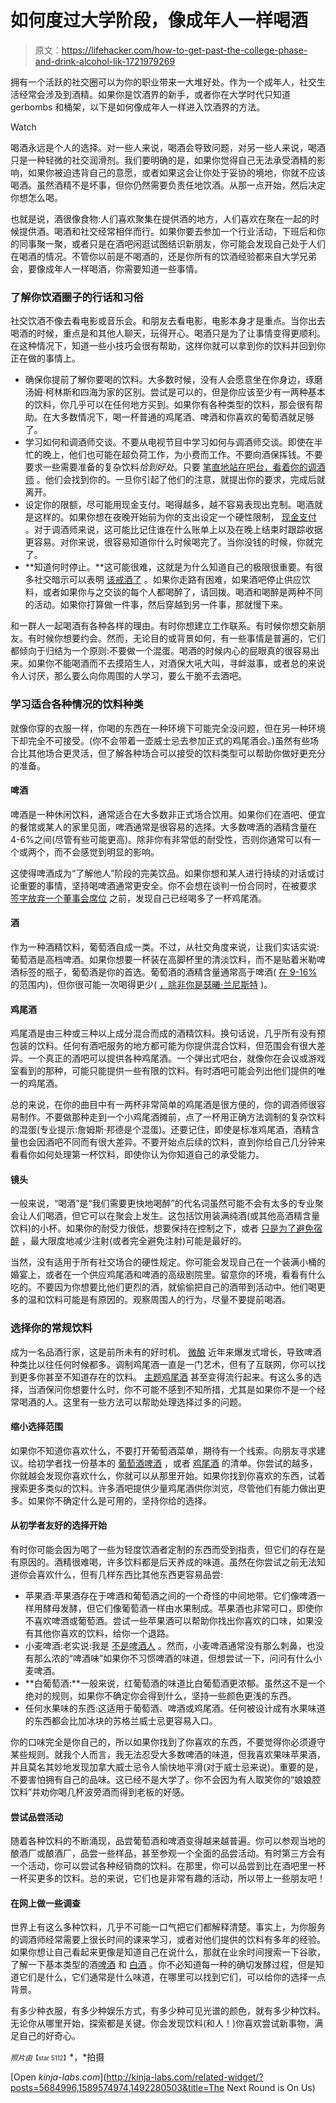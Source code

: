 # 如何度过大学阶段，像成年人一样喝酒

> 原文：<https://lifehacker.com/how-to-get-past-the-college-phase-and-drink-alcohol-lik-1721979269>

拥有一个活跃的社交圈可以为你的职业带来一大堆好处。作为一个成年人，社交生活经常会涉及到酒精。如果你是饮酒界的新手，或者你在大学时代只知道 gerbombs 和桶架，以下是如何像成年人一样进入饮酒界的方法。

Watch

喝酒永远是个人的选择。对一些人来说，喝酒会导致问题，对另一些人来说，喝酒只是一种轻微的社交润滑剂。我们要明确的是，如果你觉得自己无法承受酒精的影响，如果你被迫违背自己的意愿，或者如果这会让你处于妥协的境地，你就不应该喝酒。虽然酒精不是坏事，但你仍然需要负责任地饮酒。从那一点开始，然后决定你想怎么喝。

也就是说，酒很像食物:人们喜欢聚集在提供酒的地方，人们喜欢在聚在一起的时候提供酒。喝酒和社交经常相伴而行。如果你要去参加一个行业活动，下班后和你的同事聚一聚，或者只是在酒吧闲逛试图结识新朋友，你可能会发现自己处于人们在喝酒的情况。不管你以前是不喝酒的，还是你所有的饮酒经验都来自大学兄弟会，要像成年人一样喝酒，你需要知道一些事情。

### **了解你饮酒圈子的行话和习俗**

社交饮酒不像去看电影或音乐会。和朋友去看电影，电影本身才是重点。当你出去喝酒的时候，重点是和其他人聊天，玩得开心。喝酒只是为了让事情变得更顺利。在这种情况下，知道一些小技巧会很有帮助，这样你就可以拿到你的饮料并回到你正在做的事情上。

*   确保你提前了解你要喝的饮料。大多数时候，没有人会愿意坐在你身边，琢磨汤姆·柯林斯和四海为家的区别。尝试是可以的，但是你应该至少有一两种基本的饮料，你几乎可以在任何地方买到。如果你有各种类型的饮料，那会很有帮助。在大多数情况下，喝一杯普通的鸡尾酒、啤酒和你喜欢的葡萄酒就足够了。
*   学习如何和调酒师交谈。不要从电视节目中学习如何与调酒师交谈。即使在半忙的晚上，他们也可能在超负荷工作，为小费而工作。不要向酒保挥钱。不要要求一些需要准备的复杂饮料*恰到好处*。只要 [笔直地站在吧台，看着你的调酒师](https://lifehacker.com/the-most-effective-way-to-get-a-bartenders-attention-i-1463785984) 。他们会找到你的。一旦你引起了他们的注意，就提出你的要求，完成后就离开。
*   设定你的限额，尽可能用现金支付。喝得越多，越不容易表现出克制。喝酒就是这样的。如果你想在夜晚开始前为你的支出设定一个硬性限制， [现金支付](http://lifehacker.com/stick-to-cash-to-avoid-overindulging-at-the-bar-1618000981#_ga=1.155615102.431406394.1415821409) 。对于调酒师来说，这可能比记住谁在什么账单上以及在晚上结束时跟踪收据更容易。对你来说，很容易知道你什么时候喝完了。当你没钱的时候，你就完了。
*   **知道何时停止。**这可能很难，这就是为什么知道自己的极限很重要。有很多社交暗示可以表明 [该戒酒了](http://abovethelaw.com/2012/02/how-alcohol-can-help-you-network/2/) 。如果你走路有困难，如果酒吧停止供应饮料，或者如果你与之交谈的每个人都喝醉了，请回拨。喝酒和喝醉是两种不同的活动。如果你打算做一件事，然后穿越到另一件事，那就慢下来。

和一群人一起喝酒有各种各样的理由。有时你想建立工作联系。有时候你想交新朋友。有时候你想要约会。然而，无论目的或背景如何，有一些事情是普遍的，它们都倾向于归结为一个原则:不要做一个混蛋。喝酒的时候内心的屁眼真的很容易出来。如果你不能喝酒而不去摸陌生人，对酒保大吼大叫，寻衅滋事，或者总的来说令人讨厌，那么要么向你周围的人学习，要么干脆不去酒吧。

### **学习适合各种情况的饮料种类**

就像你穿的衣服一样，你喝的东西在一种环境下可能完全没问题，但在另一种环境下却完全不可接受。(你不会带着一壶威士忌去参加正式的鸡尾酒会。)虽然有些场合比其他场合更灵活，但了解各种场合可以接受的饮料类型可以帮助你做好更充分的准备。

#### **啤酒**

啤酒是一种休闲饮料，通常适合在大多数非正式场合饮用。如果你们在酒吧、便宜的餐馆或某人的家里见面，啤酒通常是很容易的选择。大多数啤酒的酒精含量在 4-6%之间(尽管有些可能更高)。除非你有非常低的耐受性，否则你通常可以有一个或两个，而不会感觉到明显的影响。

这使得啤酒成为“了解他人”阶段的完美饮品。如果你想和某人进行持续的对话或讨论重要的事情，坚持喝啤酒通常更安全。你不会想在谈判一份合同时，在被要求 [签字放弃一个董事会席位](http://boingboing.net/2014/04/27/sv.html) 之前，发现自己已经喝多了一杯鸡尾酒。

#### **酒**

作为一种酒精饮料，葡萄酒自成一类。不过，从社交角度来说，让我们实话实说:葡萄酒是高档啤酒。如果你想要一杯装在高脚杯里的清淡饮料，而不是贴着米勒啤酒标签的瓶子，葡萄酒是你的首选。葡萄酒的酒精含量通常高于啤酒( [在 9-16%](https://en.wikipedia.org/wiki/Alcohol_by_volume#Wine) 的范围内)，但你很可能一次喝得更少( [，除非你是瑟曦·兰尼斯特](http://media.tumblr.com/tumblr_mam0lcufmY1qimc6j.gif) )。

#### **鸡尾酒**

鸡尾酒是由三种或三种以上成分混合而成的酒精饮料。换句话说，几乎所有没有预包装的饮料。任何有酒吧服务的地方都可能为你提供混合饮料，但范围会有很大差异。一个真正的酒吧可以提供各种鸡尾酒。一个弹出式吧台，就像你在会议或游戏室看到的那种，可能只能提供一些有限的饮料。有时酒吧可能会列出他们提供的唯一的鸡尾酒。

总的来说，在你的曲目中有一两杯非常简单的鸡尾酒是很方便的，你的调酒师很容易制作。不要做那种走到一个小鸡尾酒摊前，点了一杯用正确方法调制的复杂饮料的混蛋(专业提示:詹姆斯·邦德是个混蛋)。还要记住，即使是标准鸡尾酒，酒精含量也会因酒吧不同而有很大差异。不要开始点后续的饮料，直到你给自己几分钟来看看你如何处理第一杯饮料，即使你认为你知道自己的承受能力。

#### **镜头**

一般来说，“喝酒”是“我们需要更快地喝醉”的代名词虽然可能不会有太多的专业聚会让人们喝酒，但它可以在聚会上发生。这包括饮用装满纯酒(或其他高酒精含量饮料)的小杯。如果你的耐受力很低，想要保持在控制之下，或者 [只是为了避免宿醉](https://lifehacker.com/hangover-cures-myth-legend-and-fact-5521089) ，最大限度地减少注射(或者完全避免注射)可能是最好的。

当然，没有适用于所有社交场合的硬性规定。你可能会发现自己在一个装满小桶的婚宴上，或者在一个供应鸡尾酒和啤酒的高级剧院里。留意你的环境，看看有什么吃的。不要因为你想要比他们更烈的酒，就偷偷把自己的酒带到活动中。他们喝更多的温和饮料可能是有原因的。观察周围人的行为，尽量不要提前喝酒。

### **选择你的常规饮料**

成为一名品酒行家，这是前所未有的好时机。 [微酿](https://en.wikipedia.org/wiki/Microbrewery) 近年来爆发式增长，导致啤酒种类比以往任何时候都多。调制鸡尾酒一直是一门艺术，但有了互联网，你可以找到更多你甚至不知道存在的饮料。 [主题鸡尾酒](http://mashable.com/2014/07/31/harry-potter-cocktails/) 甚至变得流行起来。有这么多的选择，当酒保问你想要什么时，你不可能不感到不知所措，尤其是如果你不是一个经常喝酒的人。这里有一些方法可以帮助处理选择过多的问题。

#### **缩小选择范围**

如果你不知道你喜欢什么，不要打开葡萄酒菜单，期待有一个线索。向朋友寻求建议。给初学者找一份基本的 [葡萄酒](http://wine.lovetoknow.com/wiki/Best_Wines_for_Beginners)[啤酒](http://icohol.com/best-starter-beers/) ，或者 [鸡尾酒](http://drinks.seriouseats.com/2013/05/25-essential-cocktails-everyone-should-know-cocktail-101-easy-mixed-drink-recipes-classic-cocktail-guide.html) 的清单。你尝试的越多，你就越会发现你喜欢什么，你就可以从那里开始。如果你找到你喜欢的东西，试着搜索更多类似的饮料。许多酒吧提供少量鸡尾酒供你浏览，尽管他们有能力做出更多。如果你不确定什么是可用的，坚持你给的选择。

#### **从初学者友好的选择开始**

有时你可能会因为喝了一些为轻度饮酒者定制的东西而受到指责，但它们的存在是有原因的。酒精很难喝，许多饮料都是后天养成的味道。虽然在你尝试之前无法知道你会喜欢什么，但有几样东西比其他东西更容易品尝:

*   苹果酒:苹果酒存在于啤酒和葡萄酒之间的一个奇怪的中间地带。它们像啤酒一样用酵母发酵，但它们像葡萄酒一样由水果制成。苹果酒也非常可口，即使你不喜欢啤酒或葡萄酒。尝试一些苹果酒可以帮助你找出你喜欢的口味，如果没有其他你喜欢的饮料，给你一个退路。
*   小麦啤酒:老实说:我是 [不是啤酒人](https://xkcd.com/1534/) 。然而，小麦啤酒通常没有那么刺鼻，也没有那么浓的“啤酒味”如果你不习惯啤酒的味道，但想尝试一下，问问有什么小麦啤酒。
*   **白葡萄酒:**一般来说，红葡萄酒的味道比白葡萄酒更浓郁。虽然这不是一个绝对的规则，如果你不确定你会得到什么，坚持一些颜色更浅的东西。
*   任何水果味的东西:这适用于葡萄酒、啤酒或鸡尾酒。任何被设计成有水果味道的东西都会比加冰块的苏格兰威士忌更容易入口。

你的口味完全是你自己的，所以如果你找到了你喜欢的东西，不要觉得你必须遵守某些规则。就我个人而言，我无法忍受大多数啤酒的味道，但我喜欢果味苹果酒，并且莫名其妙地发现加拿大威士忌令人愉快地平滑(对于威士忌来说)。重要的是，不要害怕拥有自己的品味。这已经不是大学了。你不会因为有人取笑你的“娘娘腔饮料”并劝你喝几杯波旁酒而得到老板的好感。

#### **尝试品尝活动**

随着各种饮料的不断涌现，品尝葡萄酒和啤酒变得越来越普遍。你可以参观当地的酿酒厂或酿酒厂，品尝一些样品，甚至参观一个全面的品尝活动。有时第三方会有一个活动，你可以尝试各种经销商的饮料。在那里，你可以品尝到比在酒吧里一杯一杯买更多的饮料。总的来说，它们也是非常有趣的活动，所以带上一些朋友吧！

#### **在网上做一些调查**

世界上有这么多种饮料，几乎不可能一口气把它们都解释清楚。事实上，为你服务的调酒师经常需要上很长时间的课来学习，或者对他们提供的饮料有多年的经验。如果你想让自己看起来更像是知道自己在说什么，那就在业余时间搜索一下谷歌，了解一下基本类型的酒[啤酒](http://www.freethehops.org/beereducation/introtobeerstyles.php) 和 [白酒](http://www.mikericcetti.com/the-basics-of-hard-liquors.html) 。你不必知道每一种的确切发酵过程，但是知道它们是什么，它们通常是什么味道，在哪里可以找到它们，可以给你的选择一点背景。

有多少种衣服，有多少种娱乐方式，有多少种可见光谱的颜色，就有多少种饮料。无论你从哪里开始，探索都是关键。你会发现饮料(和人！)你喜欢尝试新事物，满足自己的好奇心。

<small>*照片由*</small><small><small>【star 5112】</small></small>*，*拍摄

[Open *kinja-labs.com*](http://kinja-labs.com/related-widget/?posts=5684996,1589574974,1492280503&title=The Next Round is On Us)